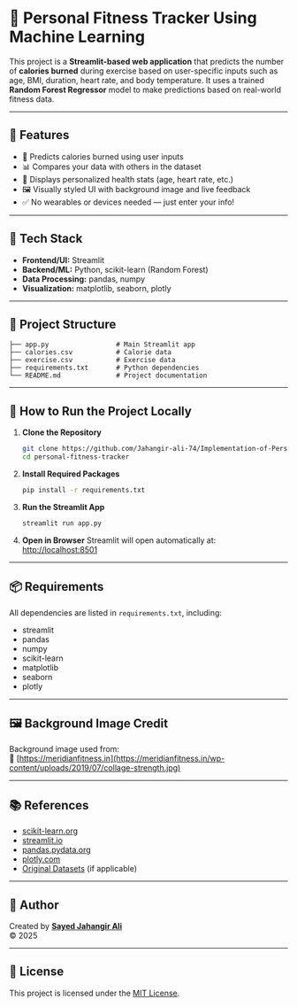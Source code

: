 # 🏃 Personal Fitness Tracker Using Machine Learning

This project is a **Streamlit-based web application** that predicts the number of **calories burned** during exercise based on user-specific inputs such as age, BMI, duration, heart rate, and body temperature. It uses a trained **Random Forest Regressor** model to make predictions based on real-world fitness data.

---

## 📌 Features

- 🔢 Predicts calories burned using user inputs
- 📊 Compares your data with others in the dataset
- 🔎 Displays personalized health stats (age, heart rate, etc.)
- 🖼️ Visually styled UI with background image and live feedback
- ✅ No wearables or devices needed — just enter your info!

---

## 🧠 Tech Stack

- **Frontend/UI:** Streamlit
- **Backend/ML:** Python, scikit-learn (Random Forest)
- **Data Processing:** pandas, numpy
- **Visualization:** matplotlib, seaborn, plotly

---

## 📁 Project Structure

```
├── app.py                 # Main Streamlit app
├── calories.csv           # Calorie data
├── exercise.csv           # Exercise data
├── requirements.txt       # Python dependencies
└── README.md              # Project documentation
```

---

## 🚀 How to Run the Project Locally

1. **Clone the Repository**
   ```bash
   git clone https://github.com/Jahangir-ali-74/Implementation-of-Personal-Fitness-Tracker-using-Python
   cd personal-fitness-tracker
   ```

2. **Install Required Packages**
   ```bash
   pip install -r requirements.txt
   ```

3. **Run the Streamlit App**
   ```bash
   streamlit run app.py
   ```

4. **Open in Browser**
   Streamlit will open automatically at: [http://localhost:8501](http://localhost:8501)

---

## 📦 Requirements

All dependencies are listed in `requirements.txt`, including:
- streamlit
- pandas
- numpy
- scikit-learn
- matplotlib
- seaborn
- plotly

---

## 🖼️ Background Image Credit

Background image used from:  
🔗 [https://meridianfitness.in](https://meridianfitness.in/wp-content/uploads/2019/07/collage-strength.jpg)

---

## 📚 References

- [scikit-learn.org](https://scikit-learn.org/)
- [streamlit.io](https://streamlit.io/)
- [pandas.pydata.org](https://pandas.pydata.org/)
- [plotly.com](https://plotly.com/)
- [Original Datasets](https://www.kaggle.com/) (if applicable)

---

## 👤 Author

Created by [**Sayed Jahangir Ali**](https://github.com/Jahangir-ali-74)  
© 2025

---

## 📝 License

This project is licensed under the [MIT License](LICENSE).